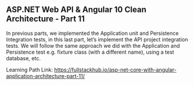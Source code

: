## ASP.NET Web API & Angular 10 Clean Architecture - Part 11

In previous parts, we implemented the Application unit and Persistence Integration tests, in this last part, let’s implement the API project integration tests. We will follow the same approach we did with the Application and Persistence test e.g. fixture class (with a different name), using a test database, etc.

Learning Path Link: https://fullstackhub.io/asp-net-core-with-angular-application-architecture-part-11/
